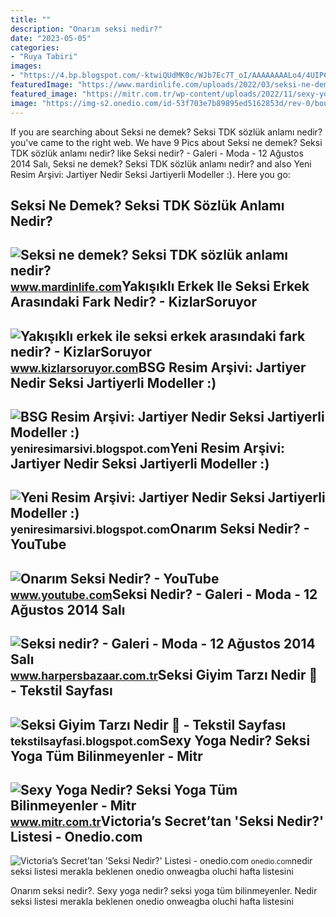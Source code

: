 ```yaml
---
title: ""
description: "Onarım seksi nedir?"
date: "2023-05-05"
categories:
- "Ruya Tabiri"
images:
- "https://4.bp.blogspot.com/-ktwiQUdMK0c/WJb7Ec7T_oI/AAAAAAAALo4/4UIP6CCx0ekVWcI4gUeXZLaS0nJZj3GhQCLcB/s640/bsg-jartiyer-kizlar-jartiyerli-bayan-sexy-seks-seksi-jartiyerliler-kadin-ic-giyim-fantezi-fantazi%2B%252852%2529.jpg"
featuredImage: "https://www.mardinlife.com/uploads/2022/03/seksi-ne-demek-seksi-tdk-sozluk-anlami-nedir-170239.jpg"
featured_image: "https://mitr.com.tr/wp-content/uploads/2022/11/sexy-yoga-nedir3_blog_g30_1200x801_ldsCTqnp.jpg"
image: "https://img-s2.onedio.com/id-53f703e7b89895ed5162853d/rev-0/bound/w-800/s-46cf6f977428fa300335562e1845a49cbd138497.jpg"
---
```


If you are searching about Seksi ne demek? Seksi TDK sözlük anlamı nedir? you've came to the right web. We have 9 Pics about Seksi ne demek? Seksi TDK sözlük anlamı nedir? like Seksi nedir? - Galeri - Moda - 12 Ağustos 2014 Salı, Seksi ne demek? Seksi TDK sözlük anlamı nedir? and also Yeni Resim Arşivi: Jartiyer Nedir Seksi Jartiyerli Modeller :). Here you go:

Seksi Ne Demek? Seksi TDK Sözlük Anlamı Nedir?
----------------------------------------------

 ![Seksi ne demek? Seksi TDK sözlük anlamı nedir?](https://www.mardinlife.com/uploads/2022/03/seksi-ne-demek-seksi-tdk-sozluk-anlami-nedir-170239.jpg) <small>www.mardinlife.com</small>Yakışıklı Erkek Ile Seksi Erkek Arasındaki Fark Nedir? - KizlarSoruyor
----------------------------------------------------------------------

 ![Yakışıklı erkek ile seksi erkek arasındaki fark nedir? - KizlarSoruyor](https://cf.kizlarsoruyor.com/q7994842/0b216c4c-4bf0-4f1c-99c3-3d36c9d71b2f.jpg) <small>www.kizlarsoruyor.com</small>BSG Resim Arşivi: Jartiyer Nedir Seksi Jartiyerli Modeller :)
-------------------------------------------------------------

 ![BSG Resim Arşivi: Jartiyer Nedir Seksi Jartiyerli Modeller :)](https://4.bp.blogspot.com/-ktwiQUdMK0c/WJb7Ec7T_oI/AAAAAAAALo4/4UIP6CCx0ekVWcI4gUeXZLaS0nJZj3GhQCLcB/s640/bsg-jartiyer-kizlar-jartiyerli-bayan-sexy-seks-seksi-jartiyerliler-kadin-ic-giyim-fantezi-fantazi%2B%252852%2529.jpg) <small>yeniresimarsivi.blogspot.com</small>Yeni Resim Arşivi: Jartiyer Nedir Seksi Jartiyerli Modeller :)
--------------------------------------------------------------

 ![Yeni Resim Arşivi: Jartiyer Nedir Seksi Jartiyerli Modeller :)](https://4.bp.blogspot.com/-bpH6he_raso/Vz9-_-64XuI/AAAAAAAAA0Q/sVEPs6O34OcBpDYuJ5dvmkNVeA-Z_bF4wCLcB/s1600/0037620_nurteks-2425-dolgulu-jartiyer-takim.jpeg) <small>yeniresimarsivi.blogspot.com</small>Onarım Seksi Nedir? - YouTube
-----------------------------

 ![Onarım Seksi Nedir? - YouTube](https://i.ytimg.com/vi/vsUe2-6Mduo/maxres2.jpg?sqp=-oaymwEoCIAKENAF8quKqQMcGADwAQH4AbYIgAKAD4oCDAgAEAEYZSBXKEswDw==&rs=AOn4CLCTKhW5aOp979ebjA6SE5pK8c7L2A) <small>www.youtube.com</small>Seksi Nedir? - Galeri - Moda - 12 Ağustos 2014 Salı
---------------------------------------------------

 ![Seksi nedir? - Galeri - Moda - 12 Ağustos 2014 Salı](https://ia.tmgrup.com.tr/72d5a7/0/0/0/0/0/0?u=http://i.tmgrup.com.tr/cr/galeri/moda/seksi-nedir/bordo_tisort_sutyeni_122_tl.jpg&mw=750) <small>www.harpersbazaar.com.tr</small>Seksi Giyim Tarzı Nedir 💅 - Tekstil Sayfası
-------------------------------------------

 ![Seksi Giyim Tarzı Nedir 💅 - Tekstil Sayfası](https://1.bp.blogspot.com/-m_hlIsJ7_1Q/YQ-SJ2JqI5I/AAAAAAAAJZc/AcRdpBq0uC8CKTNZbAzm9Wp6H0G-29_AwCLcBGAsYHQ/s1999/seksi-tarz-nedir.jpg) <small>tekstilsayfasi.blogspot.com</small>Sexy Yoga Nedir? Seksi Yoga Tüm Bilinmeyenler - Mitr
----------------------------------------------------

 ![Sexy Yoga Nedir? Seksi Yoga Tüm Bilinmeyenler - Mitr](https://mitr.com.tr/wp-content/uploads/2022/11/sexy-yoga-nedir3_blog_g30_1200x801_ldsCTqnp.jpg) <small>www.mitr.com.tr</small>Victoria’s Secret’tan 'Seksi Nedir?' Listesi - Onedio.com
---------------------------------------------------------

 ![Victoria’s Secret’tan 'Seksi Nedir?' Listesi - onedio.com](https://img-s2.onedio.com/id-53f703e7b89895ed5162853d/rev-0/bound/w-800/s-46cf6f977428fa300335562e1845a49cbd138497.jpg) <small>onedio.com</small>nedir seksi listesi merakla beklenen onedio onweagba oluchi hafta listesini

Onarım seksi nedir?. Sexy yoga nedir? seksi yoga tüm bilinmeyenler. Nedir seksi listesi merakla beklenen onedio onweagba oluchi hafta listesini
